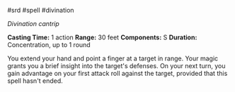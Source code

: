 #srd #spell #divination 

*Divination cantrip*

**Casting Time:** 1 action
**Range:** 30 feet
**Components:** S
**Duration:** Concentration, up to 1 round

You extend your hand and point a finger at a target in range. Your magic grants you a brief insight into the target's defenses. On your next turn, you gain advantage on your first attack roll against the target, provided that this spell hasn't ended.
